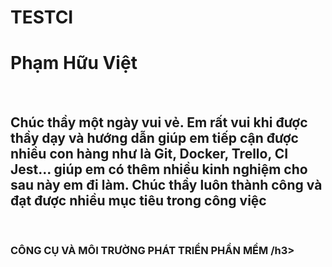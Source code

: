 # TESTCI
<h1>Phạm Hữu Việt</h1>
<br/>
<h2>Chúc thầy một ngày vui vẻ. Em rất vui khi được thầy dạy và hướng dẫn giúp em tiếp cận được nhiều con hàng như là Git, Docker, Trello, CI Jest... giúp em có thêm nhiều kinh nghiệm cho sau này em đi làm. Chúc thầy luôn thành công và đạt được nhiều mục tiêu trong công việc</h2>
<br/>
<h3> CÔNG CỤ VÀ MÔI TRƯỜNG PHÁT TRIỂN PHẦN MỀM /h3>
